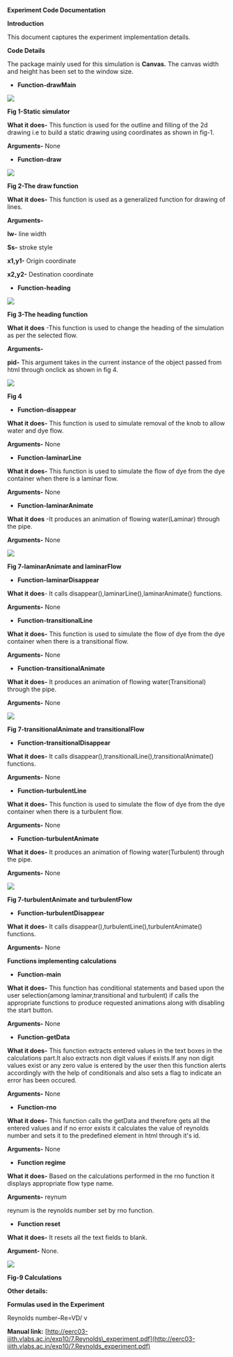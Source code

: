 **Experiment Code Documentation**

**Introduction**

This document captures the experiment implementation details.

**Code Details**

The package mainly used for this simulation is **Canvas.** The canvas width and height has been set to the window size.

- **Function-drawMain**

 ![](images/drawMain.JPG)

   **Fig 1-Static simulator**

**What it does-** This function is used for the outline and filling of the 2d drawing i.e to build a static drawing using coordinates as shown in fig-1.

**Arguments-** None





- **Function-draw**

 ![](images/draw.JPG)
                                
**Fig 2-The draw function**

**What it does-** This function is used as a generalized function for drawing of lines.

**Arguments-**

**lw-** line width

**Ss-** stroke style

**x1,y1-** Origin coordinate

**x2,y2-** Destination coordinate

-  **Function-heading**

 ![](images/heading.JPG)

   **Fig 3-The heading function**

**What it does** -This function is used to change the heading of the simulation as per the selected flow.

**Arguments-**

**pid-** This argument takes in the current instance of the object passed from html through onclick as shown in fig 4.

 ![](images/onclick.JPG)

**Fig 4**



- **Function-disappear**

**What it does-** This function is used to simulate removal of the knob to allow water and dye flow.

**Arguments-** None

- **Function-laminarLine**

**What it does-** This function is used to simulate the flow of dye from the dye container when there is a laminar flow.

**Arguments-** None

- **Function-laminarAnimate**

**What it does** -It produces an animation of flowing water(Laminar) through the pipe.

**Arguments-** None

 ![](images/laminaranimate.JPG)

**Fig 7-laminarAnimate and laminarFlow**

- **Function-laminarDisappear**

**What it does**- It calls disappear(),laminarLine(),laminarAnimate() functions.

**Arguments-** None

- **Function-transitionalLine**

**What it does-** This function is used to simulate the flow of dye from the dye container when there is a transitional flow.

**Arguments-** None

- **Function-transitionalAnimate**

**What it does-** It produces an animation of flowing water(Transitional) through the pipe.

**Arguments-** None

  ![](images/transitional.JPG)

   **Fig 7-transitionalAnimate and transitionalFlow**



- **Function-transitionalDisappear**

**What it does-** It calls disappear(),transitionalLine(),transitionalAnimate() functions.

**Arguments-** None

- **Function-turbulentLine**

**What it does-** This function is used to simulate the flow of dye from the dye container when there is a turbulent flow.

**Arguments-** None

- **Function-turbulentAnimate**

**What it does-** It produces an animation of flowing water(Turbulent) through the pipe.

**Arguments-** None

![](images/turbulentanimate.JPG)

 **Fig 7-turbulentAnimate and turbulentFlow**

- **Function-turbulentDisappear**

**What it does-** It calls disappear(),turbulentLine(),turbulentAnimate() functions.

**Arguments-** None

**Functions implementing calculations**

- **Function-main**

**What it does-** This function has conditional statements and based upon the user selection(among laminar,transitional and turbulent) if calls the appropriate functions to produce requested animations along with disabling the start button.

**Arguments-** None

- **Function-getData**

**What it does-** This function extracts entered values in the text boxes in the calculations part.It also extracts non digit values if exists.If any non digit values exist or any zero value is entered by the user then this function alerts accordingly with the help of conditionals and also sets a flag to indicate an error has been occured.

**Arguments-** None

- **Function-rno**

**What it does-** This function calls the getData and therefore gets all the entered values and if no error exists it calculates the value of reynolds number and sets it to the predefined element in html through it&#39;s id.

**Arguments-** None

- **Function regime**

**What it does-** Based on the calculations performed in the rno function it displays  appropriate flow type name.

**Arguments-** reynum

reynum is the reynolds number set by rno function.

- **Function reset**

**What it does-** It resets all the text fields to blank.

**Argument-** None.

 ![](images/performcalculations.JPG)

   **Fig-9 Calculations**



**Other details:**

**Formulas used in the Experiment**

Reynolds number–Re=VD/ ν

**Manual link:** [http://eerc03-iiith.vlabs.ac.in/exp10/7.Reynolds\_experiment.pdf](http://eerc03-iiith.vlabs.ac.in/exp10/7.Reynolds_experiment.pdf)
